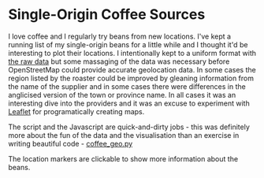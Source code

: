 <!-- 
.. title: Single-origin coffee sources
.. slug: single-origin-coffee-sources
.. date: 2015-05-29 13:50:11 UTC+10:00
.. spellcheck_exceptions: geolocated,Javascript,LatLng,OpenStreetMap,addPoints,addTo,clickable,geo,geolocation,href,https,openstreetmap,png,programatically,px,py,setView,tileLayer
.. tags: 
.. stylesheet_urls: /assets/leaflet-0.7.3/leaflet.css,/assets/single_origin_coffee.css
.. script_urls: /assets/leaflet-0.7.3/leaflet.js,/assets/single_origin_coffee.js
.. preconnect_urls: https://a.tile.openstreetmap.org,https://b.tile.openstreetmap.org,https://c.tile.openstreetmap.org,https://d.tile.openstreetmap.org
.. link: 
.. description: 
.. type: text
.. template: project.tmpl
-->

Single-Origin Coffee Sources
============================

I love coffee and I regularly try beans from new locations. I've kept a running list of my single-origin beans for a little while and I thought it'd be interesting to plot their locations. I intentionally kept to a uniform format with [the raw data](https://github.com/edwinsteele/wordspeak.org/blob/master/files/assets/single_origin_coffee_data.txt) but some massaging of the data was necessary before OpenStreetMap could provide accurate geolocation data. In some cases the region listed by the roaster could be improved by gleaning information from the name of the supplier and in some cases there were differences in the anglicised version of the town or province name. In all cases it was an interesting dive into the providers and it was an excuse to experiment with [Leaflet](http://leafletjs.com/) for programatically creating maps.

The script and the Javascript are quick-and-dirty jobs - this was definitely more about the fun of the data and the visualisation than an exercise in writing beautiful code - [coffee_geo.py](https://github.com/edwinsteele/wordspeak.org/blob/master/coffee_geo.py)

The location markers are clickable to show more information about the beans.

<div id="map"></div>
